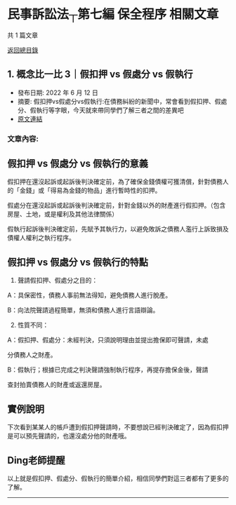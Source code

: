 # 民事訴訟法┬第七編 保全程序 相關文章

共 1 篇文章

[返回總目錄](00_總目錄.md)

## 1. 概念比一比 3｜假扣押 vs 假處分 vs 假執行

- 發布日期: 2022 年 6 月 12 日
- 摘要: 假扣押vs假處分vs假執行:在債務糾紛的新聞中，常會看到假扣押、假處分、假執行等字眼，今天就來帶同學們了解三者之間的差異吧
- [原文連結](https://www.jasper-realestate.com/%e5%81%87%e6%89%a3%e6%8a%bcvs%e5%81%87%e8%99%95%e5%88%86vs%e5%81%87%e5%9f%b7%e8%a1%8c/)

### 文章內容:

## 假扣押 vs 假處分 vs 假執行的意義

假扣押在還沒起訴或起訴後判決確定前，為了確保金錢債權可獲清償，針對債務人的「金錢」或「得易為金錢的物品」進行暫時性的扣押。

假處分在還沒起訴或起訴後判決確定前，針對金錢以外的財產進行假扣押。（包含房屋、土地，或是權利及其他法律關係）

假執行起訴後判決確定前，先賦予其執行力，以避免敗訴之債務人濫行上訴致損及債權人權利之執行程序。

## 假扣押 vs 假處分 vs 假執行的特點

1. 聲請假扣押、假處分之目的：

A：具保密性，債務人事前無法得知，避免債務人進行脫產。

B：向法院聲請過程簡單，無須和債務人進行言語辯論。

2. 性質不同：

A：假扣押、假處分：未經判決，只須說明理由並提出擔保即可聲請，未處

分債務人之財產。

B：假執行；根據已完成之判決聲請強制執行程序，再提存擔保金後，聲請

查封拍賣債務人的財產或返還房屋。

## 實例說明

下次看到某某人的帳戶遭到假扣押聲請時，不要想說已經判決確定了，因為假扣押是可以預先聲請的，也還沒處分他的財產哦。

## Ding老師提醒

以上就是假扣押、假處分、假執行的簡單介紹，相信同學們對這三者都有了更多的了解。

---

